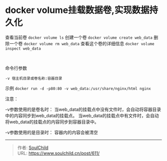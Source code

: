 # docker volume挂载数据卷,实现数据持久化

<!--more-->
查看当前卷
```docker volume ls```
创建一个卷
```docker volume create web_data```
删除一个卷
```docker volume rm web_data```
查看这个卷的详细信息
```docker volume inspect web_data```

<br>

命令行参数
```
-v 宿主机目录或卷名称:容器目录
```
示例
```docker run -d -p80:80 -v web_data:/usr/share/nginx/html nginx```

注意：

-v参数使用的是卷名时：
当web_data的挂载点中没有文件时，会自动将容器目录中的内容同步到web_data的挂载点。
当web_data的挂载点中有文件时，会自动将web_data的挂载点的内容同步到容器目录中。

-v参数使用的是目录时：
容器内的内容会被清空


---

> 作者: [SoulChild](https://www.soulchild.cn)  
> URL: https://www.soulchild.cn/post/611/  

